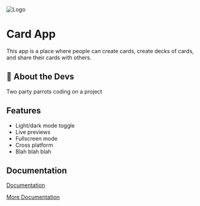 
![Logo](https://ksr-ugc.imgix.net/assets/029/425/273/c7780f13999b1636246ef4e55d539f90_original.png?ixlib=rb-2.1.0&crop=faces&w=1552&h=873&fit=crop&v=1591861432&auto=format&frame=1&q=92&s=340b76f25197cfa811e80228028d2511)


# Card App

This app is a place where people can create cards, create decks of cards, and share their cards with others.


## 🚀 About the Devs
Two party parrots coding on a project


## Features

- Light/dark mode toggle
- Live previews
- Fullscreen mode
- Cross platform
- Blah blah blah


## Documentation

[Documentation](https://linktodocumentation)

[More Documentation](https://linktodocumentation)
